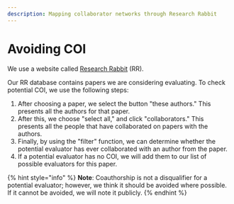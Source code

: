 ```yaml
---
description: Mapping collaborator networks through Research Rabbit
---
```


# Avoiding COI

We use a website called [Research Rabbit](https://www.researchrabbit.ai) (RR).

Our RR database contains papers we are considering evaluating. To check potential COI, we use the following steps:

1. After choosing a paper, we select the button "these authors." This presents all the authors for that paper.
2. After this, we choose "select all," and click "collaborators." This presents all the people that have collaborated on papers with the authors.
3. Finally, by using the "filter" function, we can determine whether the potential evaluator has ever collaborated with an author from the paper.
4. If a potential evaluator has no COI, we will add them to our list of possible evaluators for this paper.

{% hint style="info" %}
**Note**: Coauthorship is not a disqualifier for a potential evaluator; however, we think it should be avoided where possible. If it cannot be avoided, we will note it publicly.
{% endhint %}
